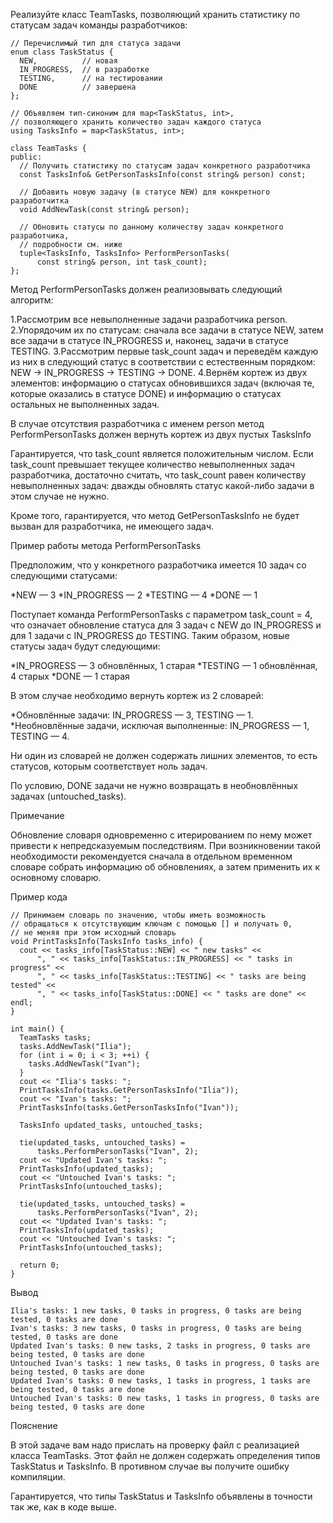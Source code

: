 Реализуйте класс TeamTasks, позволяющий хранить статистику по статусам задач команды разработчиков:

	// Перечислимый тип для статуса задачи
	enum class TaskStatus {
	  NEW,          // новая
	  IN_PROGRESS,  // в разработке
	  TESTING,      // на тестировании
	  DONE          // завершена
	};

	// Объявляем тип-синоним для map<TaskStatus, int>,
	// позволяющего хранить количество задач каждого статуса
	using TasksInfo = map<TaskStatus, int>;

	class TeamTasks {
	public:
	  // Получить статистику по статусам задач конкретного разработчика
	  const TasksInfo& GetPersonTasksInfo(const string& person) const;
	  
	  // Добавить новую задачу (в статусе NEW) для конкретного разработчитка
	  void AddNewTask(const string& person);
	  
	  // Обновить статусы по данному количеству задач конкретного разработчика,
	  // подробности см. ниже
	  tuple<TasksInfo, TasksInfo> PerformPersonTasks(
		  const string& person, int task_count);
	};

Метод PerformPersonTasks должен реализовывать следующий алгоритм:

1.Рассмотрим все невыполненные задачи разработчика person.
2.Упорядочим их по статусам: сначала все задачи в статусе NEW, затем все 
задачи в статусе IN_PROGRESS и, наконец, задачи в статусе TESTING.
3.Рассмотрим первые task_count задач и переведём каждую из них в следующий статус в 
соответствии с естественным порядком: NEW → 
IN_PROGRESS → TESTING → DONE.
4.Вернём кортеж из двух элементов: информацию о статусах обновившихся 
задач (включая те, которые оказались в статусе DONE) и информацию о 
статусах остальных не выполненных задач.

В случае отсутствия разработчика с именем person метод PerformPersonTasks 
должен вернуть кортеж из двух пустых TasksInfo

Гарантируется, что task_count является положительным числом. 
Если task_count превышает текущее количество невыполненных задач 
разработчика, достаточно считать, что task_count равен количеству 
невыполненных задач: дважды обновлять статус какой-либо задачи в этом 
случае не нужно.

Кроме того, гарантируется, что метод GetPersonTasksInfo не будет вызван для 
разработчика, не имеющего задач.

Пример работы метода PerformPersonTasks

Предположим, что у конкретного разработчика имеется 10 задач со 
следующими статусами:

*NEW — 3
*IN_PROGRESS — 2
*TESTING — 4
*DONE — 1

Поступает команда PerformPersonTasks с параметром task_count = 4, что 
означает обновление статуса для 3 задач c NEW до IN_PROGRESS и для 1 задачи 
с IN_PROGRESS до TESTING. Таким образом, новые статусы задач будут следующими:

*IN_PROGRESS — 3 обновлённых, 1 старая
*TESTING — 1 обновлённая, 4 старых
*DONE — 1 старая

В этом случае необходимо вернуть кортеж из 2 словарей:

*Обновлённые задачи: IN_PROGRESS — 3, TESTING — 1.
*Необновлённые задачи, исключая выполненные: IN_PROGRESS — 1, 
TESTING — 4.

Ни один из словарей не должен содержать лишних элементов, то есть 
статусов, которым соответствует ноль задач.

По условию, DONE задачи не нужно возвращать в необновлённых задачах 
(untouched_tasks).

Примечание

Обновление словаря одновременно с итерированием по нему может привести 
к непредсказуемым последствиям. При возникновении такой необходимости 
рекомендуется сначала в отдельном временном словаре собрать информацию 
об обновлениях, а затем применить их к основному словарю.

Пример кода

	// Принимаем словарь по значению, чтобы иметь возможность
	// обращаться к отсутствующим ключам с помощью [] и получать 0,
	// не меняя при этом исходный словарь
	void PrintTasksInfo(TasksInfo tasks_info) {
	  cout << tasks_info[TaskStatus::NEW] << " new tasks" <<
		  ", " << tasks_info[TaskStatus::IN_PROGRESS] << " tasks in progress" <<
		  ", " << tasks_info[TaskStatus::TESTING] << " tasks are being tested" <<
		  ", " << tasks_info[TaskStatus::DONE] << " tasks are done" << endl;
	}

	int main() {
	  TeamTasks tasks;
	  tasks.AddNewTask("Ilia");
	  for (int i = 0; i < 3; ++i) {
		tasks.AddNewTask("Ivan");
	  }
	  cout << "Ilia's tasks: ";
	  PrintTasksInfo(tasks.GetPersonTasksInfo("Ilia"));
	  cout << "Ivan's tasks: ";
	  PrintTasksInfo(tasks.GetPersonTasksInfo("Ivan"));
	  
	  TasksInfo updated_tasks, untouched_tasks;
	  
	  tie(updated_tasks, untouched_tasks) =
		  tasks.PerformPersonTasks("Ivan", 2);
	  cout << "Updated Ivan's tasks: ";
	  PrintTasksInfo(updated_tasks);
	  cout << "Untouched Ivan's tasks: ";
	  PrintTasksInfo(untouched_tasks);
	  
	  tie(updated_tasks, untouched_tasks) =
		  tasks.PerformPersonTasks("Ivan", 2);
	  cout << "Updated Ivan's tasks: ";
	  PrintTasksInfo(updated_tasks);
	  cout << "Untouched Ivan's tasks: ";
	  PrintTasksInfo(untouched_tasks);

	  return 0;
	}
	
Вывод

	Ilia's tasks: 1 new tasks, 0 tasks in progress, 0 tasks are being tested, 0 tasks are done
	Ivan's tasks: 3 new tasks, 0 tasks in progress, 0 tasks are being tested, 0 tasks are done
	Updated Ivan's tasks: 0 new tasks, 2 tasks in progress, 0 tasks are being tested, 0 tasks are done
	Untouched Ivan's tasks: 1 new tasks, 0 tasks in progress, 0 tasks are being tested, 0 tasks are done
	Updated Ivan's tasks: 0 new tasks, 1 tasks in progress, 1 tasks are being tested, 0 tasks are done
	Untouched Ivan's tasks: 0 new tasks, 1 tasks in progress, 0 tasks are being tested, 0 tasks are done
	
Пояснение

В этой задаче вам надо прислать на проверку файл с реализацией класса 
TeamTasks. Этот файл не должен содержать определения типов 
TaskStatus и TasksInfo. В противном случае вы получите ошибку компиляции.

Гарантируется, что типы TaskStatus и TasksInfo объявлены в точности так же, 
как в коде выше.